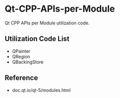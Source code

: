 # Qt-CPP-APIs-per-Module

Qt CPP APIs per Module utilization code.

## Utilization Code List

- QPainter
- QRegion
- QBackingStore

## Reference

- doc.qt.io/qt-5/modules.html

